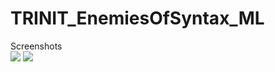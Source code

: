 # TRINIT_EnemiesOfSyntax_ML

Screenshots<br>
<img src="https://i.imgur.com/ywSRwCA.jpg" />
<img src="https://i.imgur.com/zophvZb.jpg" />
